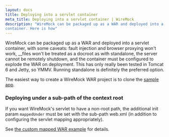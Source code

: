 ```yaml
---
layout: docs
title: Deploying into a servlet container
meta_title: Deploying into a servlet container | WireMock
description: "WireMock can be packaged up as a WAR and deployed into a servlet
container. Here is how"
---
```


WireMock can be packaged up as a WAR and deployed into a servlet
container, with some caveats: fault injection and browser proxying won't
work, \_\_files won't be treated as a docroot as with standalone, the
server cannot be remotely shutdown, and the container must be configured
to explode the WAR on deployment. This has only really been tested in
Tomcat 6 and Jetty, so YMMV. Running standalone is definitely the
preferred option.

The easiest way to create a WireMock WAR project is to clone the
[sample app](https://github.com/wiremock/wiremock/tree/master/sample-war).

### Deploying under a sub-path of the context root

If you want WireMock's servlet to have a non-root path, the additional
init param `mappedUnder` must be set with the sub-path web.xml (in
addition to configuring the servlet mapping appropriately).

See [the custom mapped WAR
example](https://github.com/wiremock/wiremock/blob/master/sample-war/src/main/webappCustomMapping/WEB-INF/web.xml)
for details.

